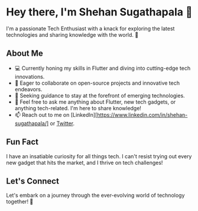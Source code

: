 # Hey there, I'm Shehan Sugathapala 👋

I'm a passionate Tech Enthusiast with a knack for exploring the latest technologies and sharing knowledge with the world. 🌟

## About Me

- 💻 Currently honing my skills in Flutter and diving into cutting-edge tech innovations.
- 👥 Eager to collaborate on open-source projects and innovative tech endeavors.
- 🤝 Seeking guidance to stay at the forefront of emerging technologies.
- 💬 Feel free to ask me anything about Flutter, new tech gadgets, or anything tech-related. I'm here to share knowledge!
- 📫 Reach out to me on [LinkedIn][https://www.linkedin.com/in/shehan-sugathapala/] or [Twitter](https://twitter.com/YourTwitterHandle).

## Fun Fact

I have an insatiable curiosity for all things tech. I can't resist trying out every new gadget that hits the market, and I thrive on tech challenges!

## Let's Connect

Let's embark on a journey through the ever-evolving world of technology together! 🚀


<!--
**shehansugathapala/shehansugathapala** is a ✨ _special_ ✨ repository because its `README.md` (this file) appears on your GitHub profile.

Here are some ideas to get you started:

- 🔭 I’m currently working on ...

- 👯 I’m looking to collaborate on ...
- 🤔 I’m looking for help with ...
- 💬 Ask me about ...
- 📫 How to reach me: ...
- 😄 Pronouns: ...
- ⚡ Fun fact: ...
-->
